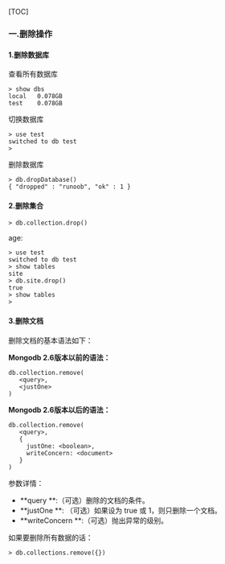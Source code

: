 [TOC]

### 一.删除操作

#### 1.删除数据库

查看所有数据库

```Mongo
> show dbs
local   0.078GB
test    0.078GB
```

切换数据库

```mongo
> use test
switched to db test
> 
```

删除数据库

```mongo
> db.dropDatabase()
{ "dropped" : "runoob", "ok" : 1 }
```

#### 2.删除集合

```mongo
> db.collection.drop()
```

age:

```mongo
> use test
switched to db test
> show tables
site
> db.site.drop()
true
> show tables
> 
```

#### 3.删除文档

删除文档的基本语法如下：

**Mongodb 2.6版本以前的语法：**

```
db.collection.remove(
   <query>,
   <justOne>
)
```

**Mongodb 2.6版本以后的语法：**

```
db.collection.remove(
   <query>,
   {
     justOne: <boolean>,
     writeConcern: <document>
   }
)
```

参数详情：

- **query **:（可选）删除的文档的条件。
- **justOne **: （可选）如果设为 true 或 1，则只删除一个文档。
- **writeConcern **:（可选）抛出异常的级别。

如果要删除所有数据的话：

```mongo
> db.collections.remove({})
```


